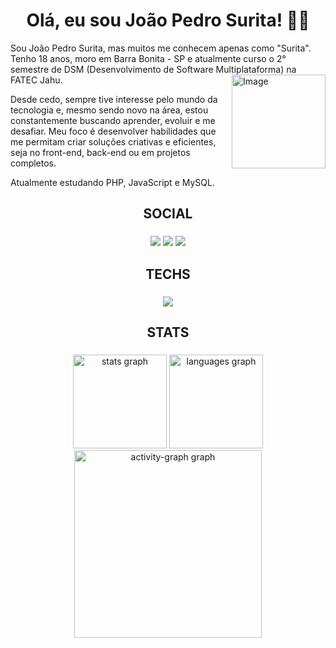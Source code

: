 <h1 align="center">Olá, eu sou João Pedro Surita! 👨‍💻</h1>

<p>
 Sou João Pedro Surita, mas muitos me conhecem apenas como "Surita". Tenho 18 anos, moro em Barra Bonita - SP e atualmente curso o 2° semestre de DSM (Desenvolvimento de Software Multiplataforma) na FATEC Jahu.

<img align="right" width="150" height="150" alt="Image" src="https://github.com/user-attachments/assets/d7aa627e-34c0-4932-9bd9-72c443590556" />
 
 Desde cedo, sempre tive interesse pelo mundo da tecnologia e, mesmo sendo novo na área, estou constantemente buscando aprender, evoluir e me desafiar.
Meu foco é desenvolver habilidades que me permitam criar soluções criativas e eficientes, seja no front-end, back-end ou em projetos completos.

 Atualmente estudando PHP, JavaScript e MySQL.
</p>

###

<h2 align="center">SOCIAL</h2>

###

<div align="center">
 <a href="https://www.linkedin.com/in/joão-pedro-surita-38a60a351/" target="_blank"><img src="https://img.shields.io/badge/LinkedIn-0077B5?style=for-the-badge&logo=linkedin&logoColor=white" target="_blank" /></a>
     <a href="mailto:joaopedrosurita490@gmail.com" target="_blank"><img src="https://img.shields.io/badge/Gmail-D14836?style=for-the-badge&logo=gmail&logoColor=white" target="_blank" /></a>
     <a href="https://www.instagram.com/suritakkj/" target="_blank"><img src="https://img.shields.io/badge/Instagram-E4405F?style=for-the-badge&logo=instagram&logoColor=white" target="_blank" /></a>
</div>

###

<h2 align="center">TECHS</h2>

###

 <p align="center">
  <a href="https://skillicons.dev">
    <img src="https://skillicons.dev/icons?i=html,css,bootstrap,js,php,mysql" />
  </a>
</p>


###

<h2 align="center">STATS</h2>

###

<div align="center">
  <img src="https://github-readme-stats.vercel.app/api?username=JoaoSurita&hide_title=false&hide_rank=false&show_icons=true&include_all_commits=true&count_private=true&disable_animations=false&theme=github_dark&locale=en&hide_border=false&order=1" height="150" alt="stats graph"  />
  <img src="https://github-readme-stats.vercel.app/api/top-langs?username=JoaoSurita&locale=en&hide_title=false&layout=compact&card_width=320&langs_count=5&theme=github_dark&hide_border=false&order=2" height="150" alt="languages graph"  />
  <img src="https://github-readme-activity-graph.vercel.app/graph?username=JoaoSurita&radius=16&theme=github-dark&area=true&order=5" height="300" alt="activity-graph graph"  />
</div>

###
